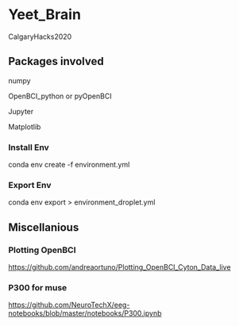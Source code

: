 # Yeet_Brain
CalgaryHacks2020

## Packages involved
numpy 

OpenBCI_python or pyOpenBCI

Jupyter 

Matplotlib 



### Install Env
conda env create -f environment.yml

### Export Env
conda env export > environment_droplet.yml

## Miscellanious

### Plotting OpenBCI

https://github.com/andreaortuno/Plotting_OpenBCI_Cyton_Data_live

### P300 for muse

https://github.com/NeuroTechX/eeg-notebooks/blob/master/notebooks/P300.ipynb





